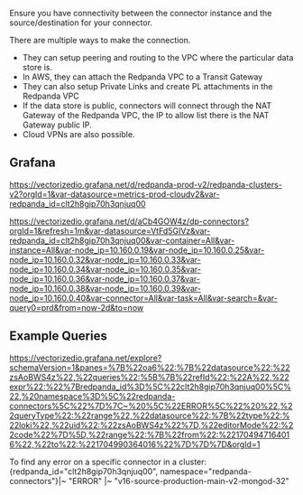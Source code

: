 Ensure you have connectivity between the connector instance and the source/destination for your connector.


There are multiple ways to make the connection.
* They can setup peering and routing to the VPC where the particular data store is.
* In AWS, they can attach the Redpanda VPC to a Transit Gateway
* They can also setup Private Links and create PL attachments in the Redpanda VPC
* If the data store is public, connectors will connect through the NAT Gateway of the Redpanda VPC, the IP to allow list there is the NAT Gateway public IP.
* Cloud VPNs are also possible.



## Grafana

https://vectorizedio.grafana.net/d/redpanda-prod-v2/redpanda-clusters-v2?orgId=1&var-datasource=metrics-prod-cloudv2&var-redpanda_id=clt2h8gip70h3qnjuq00

https://vectorizedio.grafana.net/d/aCb4GOW4z/dp-connectors?orgId=1&refresh=1m&var-datasource=VtFd5GIVz&var-redpanda_id=clt2h8gip70h3qnjuq00&var-container=All&var-instance=All&var-node_ip=10.160.0.19&var-node_ip=10.160.0.25&var-node_ip=10.160.0.32&var-node_ip=10.160.0.33&var-node_ip=10.160.0.34&var-node_ip=10.160.0.35&var-node_ip=10.160.0.36&var-node_ip=10.160.0.37&var-node_ip=10.160.0.38&var-node_ip=10.160.0.39&var-node_ip=10.160.0.40&var-connector=All&var-task=All&var-search=&var-query0=prd&from=now-2d&to=now



## Example Queries

https://vectorizedio.grafana.net/explore?schemaVersion=1&panes=%7B%22oa6%22:%7B%22datasource%22:%22zsAoBWS4z%22,%22queries%22:%5B%7B%22refId%22:%22A%22,%22expr%22:%22%7Bredpanda_id%3D%5C%22clt2h8gip70h3qnjuq00%5C%22,%20namespace%3D%5C%22redpanda-connectors%5C%22%7D%7C~%20%5C%22ERROR%5C%22%20%22,%22queryType%22:%22range%22,%22datasource%22:%7B%22type%22:%22loki%22,%22uid%22:%22zsAoBWS4z%22%7D,%22editorMode%22:%22code%22%7D%5D,%22range%22:%7B%22from%22:%221704947164016%22,%22to%22:%221704990364016%22%7D%7D%7D&orgId=1

To find any error on a specific connector in a cluster:
{redpanda_id="clt2h8gip70h3qnjuq00", namespace="redpanda-connectors"}|~ "ERROR" |~ "v16-source-production-main-v2-mongod-32" 

